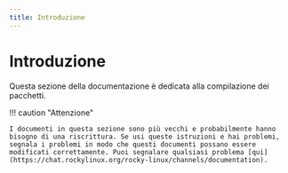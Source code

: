 ```yaml
---
title: Introduzione
---
```


# Introduzione

Questa sezione della documentazione è dedicata alla compilazione dei pacchetti.

!!! caution "Attenzione"

    I documenti in questa sezione sono più vecchi e probabilmente hanno bisogno di una riscrittura. Se usi queste istruzioni e hai problemi, segnala i problemi in modo che questi documenti possano essere modificati correttamente. Puoi segnalare qualsiasi problema [qui](https://chat.rockylinux.org/rocky-linux/channels/documentation).
